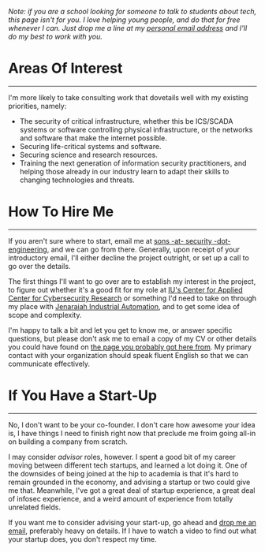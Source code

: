 <!-- 
.. title: Consulting Information
.. slug: consulting
.. date: 2017-01-08 21:07:07 UTC-04:00
.. tags: 
.. category: 
.. link: 
.. description: Please read this thoroughly before approaching me with consulting work.
.. type: text
-->

*Note: if you are a school looking for someone to talk to students about tech, this page isn't for you.  I love helping young people, and do that for free whenever I can.  Just drop me a line at my [personal email address](mailto:hedgemage@binaryredneck.net) and I'll do my best to work with you.*

# Areas Of Interest
----
I'm more likely to take consulting work that dovetails well with my existing priorities, namely:

* The security of critical infrastructure, whether this be ICS/SCADA systems or software controlling physical infrastructure, or the networks and software that make the internet possible.
* Securing life-critical systems and software.
* Securing science and research resources.
* Training the next generation of information security practitioners, and helping those already in our industry learn to adapt their skills to changing technologies and threats.
  
# How To Hire Me
----
If you aren't sure where to start, email me at [sons -at- security -dot- engineering](mailto:sons@security.engineering), and we can go from there.  Generally, upon receipt of your introductory email, I'll either decline the project outright, or set up a call to go over the details.

The first things I'll want to go over are to establish my interest in the project, to figure out whether it's a good fit for my role at [IU's Center for Applied Center for Cybersecurity Research](https://cacr.iu.edu) or something I'd need to take on through my place with [Jenaraiah Industrial Automation](http://www.jenariah.com), and to get some idea of scope and complexity.

I'm happy to talk a bit and let you get to know me, or answer specific questions, but please don't ask me to email a copy of my CV or other details you could have found on [the page you probably got here from](/).  My primary contact with your organization should speak fluent English so that we can communicate effectively.

# If You Have a Start-Up
----
No, I don't want to be your co-founder.  I don't care how awesome your idea is, I have things I need to finish right now that preclude me froim going all-in on building a company from scratch.

I may consider *advisor* roles, however.  I spent a good bit of my career moving between different tech startups, and learned a lot doing it.  One of the downsides of being joined at the hip to academia is that it's hard to remain grounded in the economy, and advising a startup or two could give me that.  Meanwhile, I've got a great deal of startup experience, a great deal of infosec experience, and a weird amount of experience from totally unrelated fields.

If you want me to consider advising your start-up, go ahead and [drop me an email](mailto:sons@security.engineering), preferably heavy on details.  If I have to watch a video to find out what your startup does, you don't respect my time.
